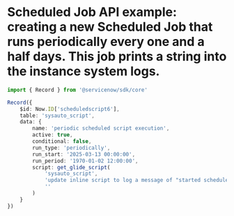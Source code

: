 # Scheduled Job API example: creating a new Scheduled Job that runs periodically every one and a half days. This job prints a string into the instance system logs.
```typescript
import { Record } from '@servicenow/sdk/core'

Record({
	$id: Now.ID['scheduledscript6'],
	table: 'sysauto_script',
	data: {
		name: 'periodic scheduled script execution',
		active: true,
		conditional: false,
		run_type: 'periodically',
		run_start: '2025-03-13 00:00:00',
		run_period: '1970-01-02 12:00:00',
		script: get_glide_script(
			'sysauto_script', 
			'update inline script to log a message of "started scheduled job six" using glide system (gs) api: gs.log("ran scheduled job 6");', 
			''
		)
	}
})
```